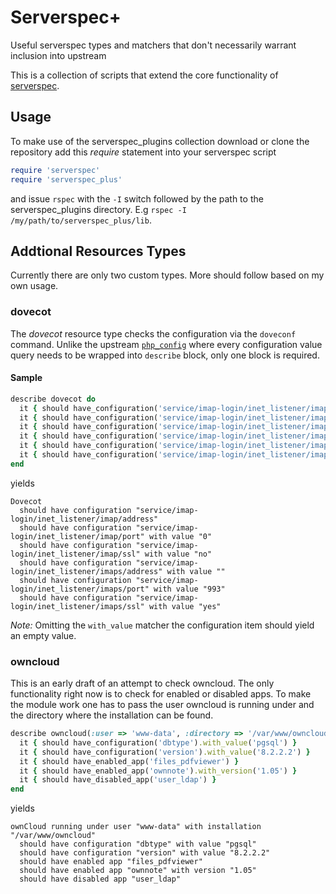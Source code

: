 # Serverspec+
Useful serverspec types and matchers that don't necessarily warrant inclusion into upstream

This is a collection of scripts that extend the core functionality of [serverspec](http://serverspec.org).

## Usage
To make use of the serverspec\_plugins collection download or clone the repository add this _require_ statement into your serverspec script

```ruby
require 'serverspec'
require 'serverspec_plus'
```

and issue ```rspec``` with the ```-I``` switch followed by the path to the serverspec\_plugins directory. E.g ```rspec -I /my/path/to/serverspec_plus/lib```.

## Addtional Resources Types
Currently there are only two custom types. More should follow based on my own usage.

### dovecot

The *dovecot* resource type checks the configuration via the ```doveconf``` command. Unlike the upstream [```php_config```](http://serverspec.org/resource_types.html#php_config) where every configuration value query needs to be wrapped into ```describe``` block, only one block is required.

#### Sample

```ruby
describe dovecot do
  it { should have_configuration('service/imap-login/inet_listener/imap/address') }
  it { should have_configuration('service/imap-login/inet_listener/imap/port').with_value(0) }
  it { should have_configuration('service/imap-login/inet_listener/imap/ssl').with_value('no') }
  it { should have_configuration('service/imap-login/inet_listener/imaps/address').with_value('') }
  it { should have_configuration('service/imap-login/inet_listener/imaps/port').with_value(993) }
  it { should have_configuration('service/imap-login/inet_listener/imaps/ssl').with_value('yes') }
end
```

yields


```
Dovecot
  should have configuration "service/imap-login/inet_listener/imap/address"
  should have configuration "service/imap-login/inet_listener/imap/port" with value "0"
  should have configuration "service/imap-login/inet_listener/imap/ssl" with value "no"
  should have configuration "service/imap-login/inet_listener/imaps/address" with value ""
  should have configuration "service/imap-login/inet_listener/imaps/port" with value "993"
  should have configuration "service/imap-login/inet_listener/imaps/ssl" with value "yes"
```

*Note:* Omitting the ```with_value``` matcher the configuration item should yield an empty value.

### owncloud

This is an early draft of an attempt to check owncloud. The only functionality right now is to check for enabled or disabled apps.
To make the module work one has to pass the user owncloud is running under and the directory where the installation can be found.

```ruby
describe owncloud(:user => 'www-data', :directory => '/var/www/owncloud') do
  it { should have_configuration('dbtype').with_value('pgsql') }
  it { should have_configuration('version').with_value('8.2.2.2') }
  it { should have_enabled_app('files_pdfviewer') }
  it { should have_enabled_app('ownnote').with_version('1.05') }
  it { should have_disabled_app('user_ldap') }
end
```

yields

```
ownCloud running under user "www-data" with installation "/var/www/owncloud"
  should have configuration "dbtype" with value "pgsql"
  should have configuration "version" with value "8.2.2.2"
  should have enabled app "files_pdfviewer"
  should have enabled app "ownnote" with version "1.05"
  should have disabled app "user_ldap"
```
